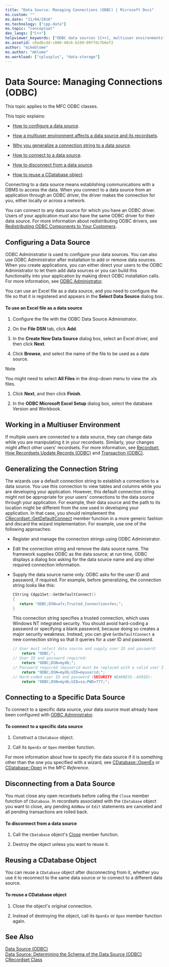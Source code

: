 ```yaml
---
title: "Data Source: Managing Connections (ODBC) | Microsoft Docs"
ms.custom: ""
ms.date: "11/04/2016"
ms.technology: ["cpp-data"]
ms.topic: "conceptual"
dev_langs: ["C++"]
helpviewer_keywords: ["ODBC data sources [C++], multiuser environments", "generalizing connection strings", "ODBC [C++], disconnecting from data sources", "connection strings [C++], generalizing", "database connections [C++], creating", "GetDefaultConnect method", "connections [C++], data source", "ODBC connections [C++], configuring", "disconnecting from data sources", "databases [C++], connecting to", "ODBC connections [C++], disconnecting", "data sources [C++], connecting to", "ODBC connections [C++], connecting to data source", "ODBC data sources [C++], connections", "database connections [C++], MFC ODBC classes"]
ms.assetid: c0adbcdd-c000-40c6-b199-09ffdc7b6ef2
author: "mikeblome"
ms.author: "mblome"
ms.workload: ["cplusplus", "data-storage"]
---
```

# Data Source: Managing Connections (ODBC)
This topic applies to the MFC ODBC classes.  
  
 This topic explains:  
  
-   [How to configure a data source](#_core_configuring_a_data_source).  
  
-   [How a multiuser environment affects a data source and its recordsets](#_core_working_in_a_multiuser_environment).  
  
-   [Why you generalize a connection string to a data source](#_core_generalizing_the_connection_string).  
  
-   [How to connect to a data source](#_core_connecting_to_a_specific_data_source).  
  
-   [How to disconnect from a data source](#_core_disconnecting_from_a_data_source).  
  
-   [How to reuse a CDatabase object](#_core_reusing_a_cdatabase_object).  
  
 Connecting to a data source means establishing communications with a DBMS to access the data. When you connect to a data source from an application through an ODBC driver, the driver makes the connection for you, either locally or across a network.  
  
 You can connect to any data source for which you have an ODBC driver. Users of your application must also have the same ODBC driver for their data source. For more information about redistributing ODBC drivers, see [Redistributing ODBC Components to Your Customers](../../data/odbc/redistributing-odbc-components-to-your-customers.md).  
  
##  <a name="_core_configuring_a_data_source"></a> Configuring a Data Source  
 ODBC Administrator is used to configure your data sources. You can also use ODBC Administrator after installation to add or remove data sources. When you create applications, you can either direct your users to the ODBC Administrator to let them add data sources or you can build this functionality into your application by making direct ODBC installation calls. For more information, see [ODBC Administrator](../../data/odbc/odbc-administrator.md).  
  
 You can use an Excel file as a data source, and you need to configure the file so that it is registered and appears in the **Select Data Source** dialog box.  
  
#### To use an Excel file as a data source  
  
1.  Configure the file with the ODBC Data Source Administrator.  
  
2.  On the **File DSN** tab, click **Add**.  
  
3.  In the **Create New Data Source** dialog box, select an Excel driver, and then click **Next**.  
  
4.  Click **Browse**, and select the name of the file to be used as a date source.  
  
> [!NOTE]
>  You might need to select **All Files** in the drop-down menu to view the .xls files.  
  
1.  Click **Next**, and then click **Finish**.  
  
2.  In the **ODBC Microsoft Excel Setup** dialog box, select the database Version and Workbook.  
  
##  <a name="_core_working_in_a_multiuser_environment"></a> Working in a Multiuser Environment  
 If multiple users are connected to a data source, they can change data while you are manipulating it in your recordsets. Similarly, your changes might affect other users' recordsets. For more information, see [Recordset: How Recordsets Update Records (ODBC)](../../data/odbc/recordset-how-recordsets-update-records-odbc.md) and [Transaction (ODBC)](../../data/odbc/transaction-odbc.md).  
  
##  <a name="_core_generalizing_the_connection_string"></a> Generalizing the Connection String  
 The wizards use a default connection string to establish a connection to a data source. You use this connection to view tables and columns while you are developing your application. However, this default connection string might not be appropriate for your users' connections to the data source through your application. For example, their data source and the path to its location might be different from the one used in developing your application. In that case, you should reimplement the [CRecordset::GetDefaultConnect](../../mfc/reference/crecordset-class.md#getdefaultconnect) member function in a more generic fashion and discard the wizard implementation. For example, use one of the following approaches:  
  
-   Register and manage the connection strings using ODBC Administrator.  
  
-   Edit the connection string and remove the data source name. The framework supplies ODBC as the data source; at run time, ODBC displays a dialog box asking for the data source name and any other required connection information.  
  
-   Supply the data source name only. ODBC asks for the user ID and password, if required. For example, before generalizing, the connection string looks like this:  
  
    ```cpp  
    CString CApp1Set::GetDefaultConnect()  
    {  
       return "ODBC;DSN=afx;Trusted_Connection=Yes;";  
    }  
    ```  
  
     This connection string specifies a trusted connection, which uses Windows NT integrated security. You should avoid hard-coding a password or specifying a blank password, because doing so creates a major security weakness. Instead, you can give `GetDefaultConnect` a new connection string so that it queries for a user ID and password.  
  
    ```cpp  
    // User must select data source and supply user ID and password:  
        return "ODBC;";  
    // User ID and password required:  
        return "ODBC;DSN=mydb;";  
    // Password required (myuserid must be replaced with a valid user ID):  
        return "ODBC;DSN=mydb;UID=myuserid;";  
    // Hard-coded user ID and password (SECURITY WEAKNESS--AVOID):  
        return "ODBC;DSN=mydb;UID=sa;PWD=777;";  
    ```  
  
##  <a name="_core_connecting_to_a_specific_data_source"></a> Connecting to a Specific Data Source  
 To connect to a specific data source, your data source must already have been configured with [ODBC Administrator](../../data/odbc/odbc-administrator.md).  
  
#### To connect to a specific data source  
  
1.  Construct a `CDatabase` object.  
  
2.  Call its `OpenEx` or `Open` member function.  
  
 For more information about how to specify the data source if it is something other than the one you specified with a wizard, see [CDatabase::OpenEx](../../mfc/reference/cdatabase-class.md#openex) or [CDatabase::Open](../../mfc/reference/cdatabase-class.md#open) in the *MFC Reference*.  
  
##  <a name="_core_disconnecting_from_a_data_source"></a> Disconnecting from a Data Source  
 You must close any open recordsets before calling the `Close` member function of `CDatabase`. In recordsets associated with the `CDatabase` object you want to close, any pending `AddNew` or `Edit` statements are canceled and all pending transactions are rolled back.  
  
#### To disconnect from a data source  
  
1.  Call the `CDatabase` object's [Close](../../mfc/reference/cdatabase-class.md#close) member function.  
  
2.  Destroy the object unless you want to reuse it.  
  
##  <a name="_core_reusing_a_cdatabase_object"></a> Reusing a CDatabase Object  
 You can reuse a `CDatabase` object after disconnecting from it, whether you use it to reconnect to the same data source or to connect to a different data source.  
  
#### To reuse a CDatabase object  
  
1.  Close the object's original connection.  
  
2.  Instead of destroying the object, call its `OpenEx` or `Open` member function again.  
  
## See Also  
 [Data Source (ODBC)](../../data/odbc/data-source-odbc.md)   
 [Data Source: Determining the Schema of the Data Source (ODBC)](../../data/odbc/data-source-determining-the-schema-of-the-data-source-odbc.md)   
 [CRecordset Class](../../mfc/reference/crecordset-class.md)